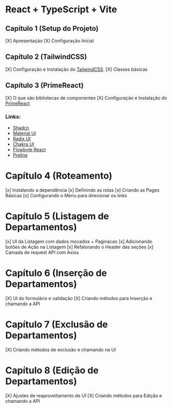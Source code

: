 # React + TypeScript + Vite

## Capítulo 1 (Setup do Projeto)

[X] Apresentação
[X] Configuração Inicial

## Capítulo 2 (TailwindCSS)

[X] Configuração e Instalação do [TailwindCSS](https://tailwindcss.com/).
[X] Classes básicas

## Capítulo 3 (PrimeReact)

[X] O que são bibliotecas de componentes
[X] Configuração e Instalação do [PrimeReact](https://primereact.org)

### Links:

- [Shadcn](https://ui.shadcn.com/)
- [Material UI](https://mui.com/material-ui)
- [Radix UI](https://www.radix-ui.com/)
- [Chakra UI](https://chakra-ui.com/)
- [Flowbyte React](https://flowbite-react.com/)
- [Preline](https://preline.co/)

# Capítulo 4 (Roteamento)

[x] Instalando a dependência
[x] Definindo as rotas
[x] Criando as Pages Básicas
[x] Configurando o Menu para direcionar os links

# Capítulo 5 (Listagem de Departamentos)

[x] UI da Listagem com dados mocados + Paginacao
[x] Adicionando botões de Ação na Listagem
[x] Refatorando o Header das seções
[x] Camada de request API com Axios

# Capítulo 6 (Inserção de Departamentos)

[X] UI do formulário e validação
[X] Criando métodos para Inserção e chamando a API

# Capítulo 7 (Exclusão de Departamentos)

[X] Criando métodos de exclusão e chamando na UI

# Capítulo 8 (Edição de Departamentos)

[X] Ajustes de reaproveitamento de UI
[X] Criando métodos para Edição e chamando a API